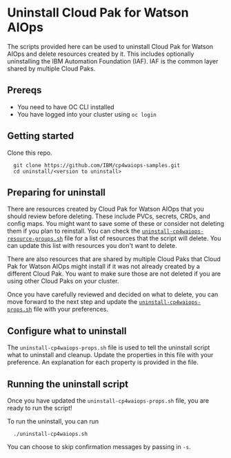 <!-- © Copyright IBM Corp. 2020, 2023-->

# Uninstall Cloud Pak for Watson AIOps

The scripts provided here can be used to uninstall Cloud Pak for Watson AIOps and delete resources created by it.  This includes optionally uninstalling the IBM Automation Foundation (IAF).  IAF is the common layer shared by multiple Cloud Paks.

## Prereqs
- You need to have OC CLI installed
- You have logged into your cluster using `oc login`

## Getting started

Clone this repo.
```
  git clone https://github.com/IBM/cp4waiops-samples.git 
  cd uninstall/<version to uninstall>
```

## Preparing for uninstall

There are resources created by Cloud Pak for Watson AIOps that you should review before deleting.  These include PVCs, secrets, CRDs, and config maps.  You might want to save some of these or consider not deleting them if you plan to reinstall.  You can check the [`uninstall-cp4waiops-resource-groups.sh`](uninstall-cp4waiops-resource-groups.sh) file for a list of resources that the script will delete.  You can update this list with resources you don't want to delete.

There are also resources that are shared by multiple Cloud Paks that Cloud Pak for Watson AIOps might install if it was not already created by a different Cloud Pak.  You want to make sure those are not deleted if you are using other Cloud Paks on your cluster.  

Once you have carefully reviewed and decided on what to delete, you can move forward to the next step and update the [`uninstall-cp4waiops-props.sh`](uninstall-cp4waiops-props.sh) file with your preferences.

## Configure what to uninstall
The `uninstall-cp4waiops-props.sh` file is used to tell the uninstall script what to uninstall and cleanup.  Update the properties in this file with your preference.  An explanation for each property is provided in the file.

## Running the uninstall script
Once you have updated the `uninstall-cp4waiops-props.sh` file, you are ready to run the script!  


To run the uninstall, you can run
```
  ./uninstall-cp4waiops.sh
```

You can choose to skip confirmation messages by passing in `-s`.
